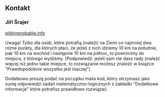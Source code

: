 ## Kontakt

### Jiří Šrajer

[pl@improbable.info](mailto:pl@improbable.info)

Uwaga! Tylko dla osób, które potrafią znaleźć na Ziemi
co najmniej dwa różne punkty, dla których płaci, że jeżeli
z nich idziemy 10 km na południe, pak 10 km na wschód
i następnie 10 km na północ, to powrócimy do miejsca,
z którego wyśliśmy.
(Podpowiedź: jeżeli sam nie dasz rady znaleźć więcej niż
jedno takie miejsce, to rozwiązanie możesz znaleźć w książce
"Prawdopodobnie wszystko jest inaczej")

Dodatkowo proszę podać na początku maila kod, który otrzymasz jako sumę odpowiedzi
zadań matematyczno-logicznych z zakładki "Dodatkowe informacje"
które potrafisz prawidłowo rozwiązać.
